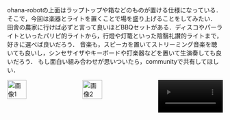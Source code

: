 ohana-robotの上面はラップトップや箱などのものが置ける仕様になっている．そこで，今回は楽器とライトを置くことで場を盛り上げることをしてみたい．
田舎の農家に行けば必ずと言って良いほどBBQセットがある．ディスコやパーライトといったパリピ的ライトから，行燈や灯篭といった陰翳礼讃的ライトまで，好きに選べば良いだろう．
音楽も，スピーカを置いてストリーミング音楽を聴いても良いし，シンセサイザやキーボードや打楽器などを置いて生演奏しても良いだろう．
もし面白い組み合わせが思いついたら，communityで共有してほしい．

<div style="display: flex; justify-content: space-between;">
  <img src="examples/2.BBQ/img/IMG_3602.HEIC" alt="画像1" style="width: 30%;">
  <img src="examples/2.BBQ/img/IMG_3556 2.HEIC" alt="画像2" style="width: 30%;">
  <video controls style="width: 30%;">
      <source src="examples/2.BBQ/img/IMG_2980.MOV" type="video/mov">
      Your browser does not support the video tag.
  </video>
</div>
